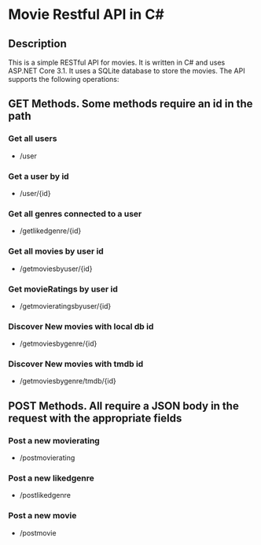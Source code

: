 # Movie Restful API in C#
## Description
This is a simple RESTful API for movies. It is written in C# and uses ASP.NET Core 3.1. It uses a SQLite database to store the movies. The API supports the following operations:
## GET Methods. Some methods require an id in the path

### Get all users
* /user
### Get a user by id
* /user/{id}
### Get all genres connected to a user
* /getlikedgenre/{id}
### Get all movies by user id
* /getmoviesbyuser/{id}
### Get movieRatings by user id
* /getmovieratingsbyuser/{id}
### Discover New movies with local db id
* /getmoviesbygenre/{id}
### Discover New movies with tmdb id
* /getmoviesbygenre/tmdb/{id}

## POST Methods. All require a JSON body in the request with the appropriate fields

### Post a new movierating
* /postmovierating
### Post a new likedgenre
* /postlikedgenre
### Post a new movie
* /postmovie